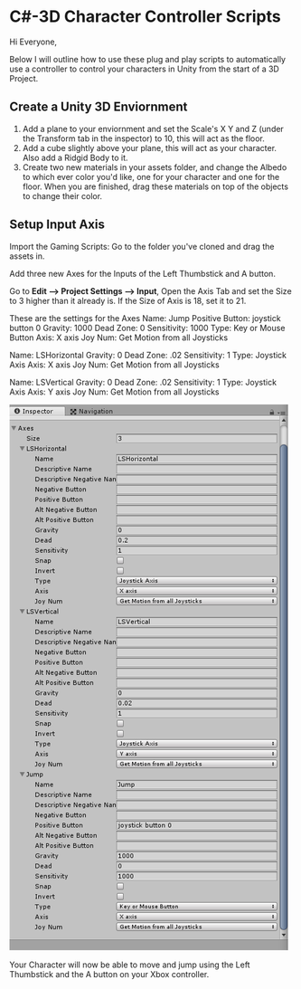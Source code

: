 # C#-3D Character Controller Scripts

Hi Everyone, 

Below I will outline how to use these plug and play scripts to automatically use a controller to control your characters in Unity from the start of a 3D Project.

## Create a Unity 3D Enviornment

1. Add a plane to your enviornment and set the Scale's X Y and Z (under the Transform tab in the inspector) to 10, this will act as the floor.
2. Add a cube slightly above your plane, this will act as your character. Also add a Ridgid Body to it.
3. Create two new materials in your assets folder, and change the Albedo to which ever color you'd like, one for your character and one for the floor. When you are finished, drag these materials on top of the objects to change their color.

## Setup Input Axis

Import the Gaming Scripts:
Go to the folder you've cloned and drag the assets in.

Add three new Axes for the Inputs of the Left Thumbstick and A button.

Go to **Edit --> Project Settings --> Input**, Open the Axis Tab and set the Size to 3 higher than it already is.
If the Size of Axis is 18, set it to 21.

These are the settings for the Axes
Name: Jump
Positive Button: joystick button 0
Gravity: 1000
Dead Zone: 0
Sensitivity: 1000
Type: Key or Mouse Button
Axis: X axis
Joy Num: Get Motion from all Joysticks

Name: LSHorizontal
Gravity: 0
Dead Zone: .02
Sensitivity: 1
Type: Joystick Axis
Axis: X axis
Joy Num: Get Motion from all Joysticks

Name: LSVertical
Gravity: 0
Dead Zone: .02
Sensitivity: 1
Type: Joystick Axis
Axis: Y axis
Joy Num: Get Motion from all Joysticks

![](ReadMeAssets/AxesImage.png)

Your Character will now be able to move and jump using the Left Thumbstick and the A button on your Xbox controller.


